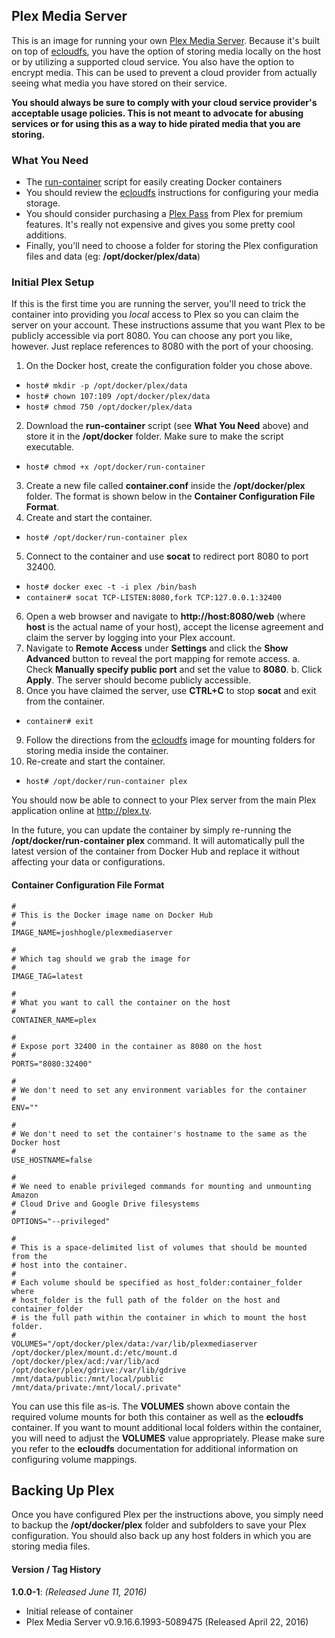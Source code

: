 ## Plex Media Server
This is an image for running your own [Plex Media Server](http://plex.tv).  Because it's built on top of [ecloudfs](https://hub.docker.com/r/joshhogle/ecloudfs), you have the option of storing media locally on the host or by utilizing a supported cloud service.  You also have the option to encrypt media.  This can be used to prevent a cloud provider from actually seeing what media you have stored on their service.

**You should always be sure to comply with your cloud service provider's acceptable usage policies.  This is not meant to advocate for abusing services or for using this as a way to hide pirated media that you are storing.**

### What You Need
- The [run-container](https://raw.githubusercontent.com/TheJoshHogle/docker-tools/master/run-container) script for easily creating Docker containers
- You should review the [ecloudfs](https://hub.docker.com/r/joshhogle/ecloudfs) instructions for configuring your media storage.
- You should consider purchasing a [Plex Pass](https://plex.tv/subscription/about) from Plex for premium features.  It's really not expensive and gives you some pretty cool additions.
- Finally, you'll need to choose a folder for storing the Plex configuration files and data (eg: **/opt/docker/plex/data**)

### Initial Plex Setup
If this is the first time you are running the server, you'll need to trick the container into providing you *local* access to Plex so you can claim the server on your account.  These instructions assume that you want Plex to be publicly accessible via port 8080.  You can choose any port you like, however.  Just replace references to 8080 with the port of your choosing.

1. On the Docker host, create the configuration folder you chose above.
  - `host# mkdir -p /opt/docker/plex/data`
  - `host# chown 107:109 /opt/docker/plex/data`
  - `host# chmod 750 /opt/docker/plex/data`
2. Download the **run-container** script (see **What You Need** above) and store it in the **/opt/docker** folder.  Make sure to make the script executable.
  - `host# chmod +x /opt/docker/run-container`
3. Create a new file called **container.conf** inside the **/opt/docker/plex** folder.  The format is shown below in the **Container Configuration File Format**.
4. Create and start the container.
  - `host# /opt/docker/run-container plex`
5. Connect to the container and use **socat** to redirect port 8080 to port 32400.
  - `host# docker exec -t -i plex /bin/bash`
  - `container# socat TCP-LISTEN:8080,fork TCP:127.0.0.1:32400`
6. Open a web browser and navigate to **http://host:8080/web** (where **host** is the actual name of your host), accept the license agreement and claim the server by logging into your Plex account.
7. Navigate to **Remote Access** under **Settings** and click the **Show Advanced** button to reveal the port mapping for remote access.
  a. Check **Manually specify public port** and set the value to **8080**.
  b. Click **Apply**.  The server should become publicly accessible.
8. Once you have claimed the server, use **CTRL+C** to stop **socat** and exit from the container.
  - `container# exit`
9. Follow the directions from the [ecloudfs](https://hub.docker.com/r/joshhogle/ecloudfs) image for mounting folders for storing media inside the container.
10. Re-create and start the container.
  - `host# /opt/docker/run-container plex`

You should now be able to connect to your Plex server from the main Plex application online at http://plex.tv.

In the future, you can update the container by simply re-running the **/opt/docker/run-container plex** command. It will automatically pull the latest version of the container from Docker Hub and replace it without affecting your data or configurations.

#### Container Configuration File Format
~~~~
#
# This is the Docker image name on Docker Hub
#
IMAGE_NAME=joshhogle/plexmediaserver

#
# Which tag should we grab the image for
#
IMAGE_TAG=latest

#
# What you want to call the container on the host
#
CONTAINER_NAME=plex

#
# Expose port 32400 in the container as 8080 on the host
#
PORTS="8080:32400"

#
# We don't need to set any environment variables for the container
#
ENV=""

#
# We don't need to set the container's hostname to the same as the Docker host
#
USE_HOSTNAME=false

#
# We need to enable privileged commands for mounting and unmounting Amazon
# Cloud Drive and Google Drive filesystems
#
OPTIONS="--privileged"

#
# This is a space-delimited list of volumes that should be mounted from the
# host into the container.
#
# Each volume should be specified as host_folder:container_folder where
# host_folder is the full path of the folder on the host and container_folder
# is the full path within the container in which to mount the host folder.
#
VOLUMES="/opt/docker/plex/data:/var/lib/plexmediaserver /opt/docker/plex/mount.d:/etc/mount.d /opt/docker/plex/acd:/var/lib/acd /opt/docker/plex/gdrive:/var/lib/gdrive /mnt/data/public:/mnt/local/public /mnt/data/private:/mnt/local/.private"
~~~~
You can use this file as-is.  The **VOLUMES** shown above contain the required volume mounts for both this container as well as the **ecloudfs** container.  If you want to mount additional local folders within the container, you will need to adjust the **VOLUMES** value appropriately.  Please make sure you refer to the **ecloudfs** documentation for additional information on configuring volume mappings.

## Backing Up Plex
Once you have configured Plex per the instructions above, you simply need to backup the **/opt/docker/plex** folder and subfolders to save your Plex configuration.  You should also back up any host folders in which you are storing  media files.

#### Version / Tag History
**1.0.0-1**: _(Released June 11, 2016)_
- Initial release of container
- Plex Media Server v0.9.16.6.1993-5089475 (Released April 22, 2016)
